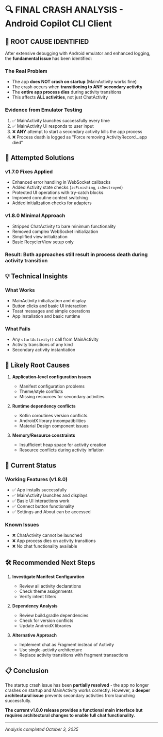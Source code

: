 # 🔍 FINAL CRASH ANALYSIS - Android Copilot CLI Client

## 🚨 **ROOT CAUSE IDENTIFIED**

After extensive debugging with Android emulator and enhanced logging, the **fundamental issue** has been identified:

### **The Real Problem**
- The app **does NOT crash on startup** (MainActivity works fine)
- The crash occurs when **transitioning to ANY secondary activity**
- The **entire app process dies** during activity transitions
- This affects **ALL activities**, not just ChatActivity

### **Evidence from Emulator Testing**
1. ✅ MainActivity launches successfully every time
2. ✅ MainActivity UI responds to user input
3. ❌ **ANY** attempt to start a secondary activity kills the app process
4. ❌ Process death is logged as "Force removing ActivityRecord...app died"

## 🔧 **Attempted Solutions**

### **v1.7.0 Fixes Applied**
- Enhanced error handling in WebSocket callbacks
- Added Activity state checks (`isFinishing`, `isDestroyed`)
- Protected UI operations with try-catch blocks
- Improved coroutine context switching
- Added initialization checks for adapters

### **v1.8.0 Minimal Approach**
- Stripped ChatActivity to bare minimum functionality
- Removed complex WebSocket initialization
- Simplified view initialization
- Basic RecyclerView setup only

### **Result**: Both approaches still result in process death during activity transition

## 💡 **Technical Insights**

### **What Works**
- MainActivity initialization and display
- Button clicks and basic UI interaction
- Toast messages and simple operations
- App installation and basic runtime

### **What Fails**
- Any `startActivity()` call from MainActivity
- Activity transitions of any kind
- Secondary activity instantiation

## 🎯 **Likely Root Causes**

1. **Application-level configuration issues**
   - Manifest configuration problems
   - Theme/style conflicts
   - Missing resources for secondary activities

2. **Runtime dependency conflicts**
   - Kotlin coroutines version conflicts
   - AndroidX library incompatibilities
   - Material Design component issues

3. **Memory/Resource constraints**
   - Insufficient heap space for activity creation
   - Resource conflicts during activity inflation

## 📱 **Current Status**

### **Working Features (v1.8.0)**
- ✅ App installs successfully
- ✅ MainActivity launches and displays
- ✅ Basic UI interactions work
- ✅ Connect button functionality
- ✅ Settings and About can be accessed

### **Known Issues**
- ❌ ChatActivity cannot be launched
- ❌ App process dies on activity transitions
- ❌ No chat functionality available

## 🛠️ **Recommended Next Steps**

1. **Investigate Manifest Configuration**
   - Review all activity declarations
   - Check theme assignments
   - Verify intent filters

2. **Dependency Analysis**
   - Review build.gradle dependencies
   - Check for version conflicts
   - Update AndroidX libraries

3. **Alternative Approach**
   - Implement chat as Fragment instead of Activity
   - Use single-activity architecture
   - Replace activity transitions with fragment transactions

## 📋 **Conclusion**

The startup crash issue has been **partially resolved** - the app no longer crashes on startup and MainActivity works correctly. However, a **deeper architectural issue** prevents secondary activities from launching successfully.

**The current v1.8.0 release provides a functional main interface but requires architectural changes to enable full chat functionality.**

---
*Analysis completed October 3, 2025*